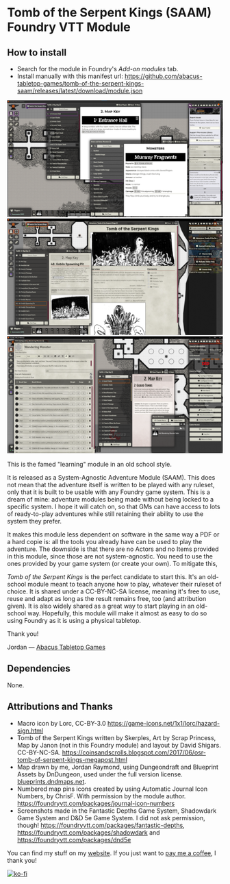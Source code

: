 # Tomb of the Serpent Kings (SAAM) Foundry VTT Module



## How to install

* Search for the module in Foundry's *Add-on modules* tab.
* Install manually with this manifest url: https://github.com/abacus-tabletop-games/tomb-of-the-serpent-kings-saam/releases/latest/download/module.json

![In the Shadowdark Game System](image.png)
![In the Fantastic Depths Game System](image-1.png)
![In the D&D 5e Game system](image-2.png)

This is the famed "learning" module in an old school style. 

It is released as a System-Agnostic Adventure Module (SAAM). This does not mean that the adventure itself is written to be played with any ruleset, only that it is built to be usable with any Foundry game system. This is a dream of mine: adventure modules being made without being locked to a specific system. I hope it will catch on, so that GMs can have access to lots of ready-to-play adventures while still retaining their ability to use the system they prefer.

It makes this module less dependent on software in the same way a PDF or a hard copie is: all the tools you already have can be used to play the adventure. The downside is that there are no Actors and no Items provided in this module, since those are not system-agnostic. You need to use the ones provided by your game system (or create your own). To mitigate this, 

*Tomb of the Serpent Kings* is the perfect candidate to start this. It's an old-school module meant to teach anyone how to play, whatever their ruleset of choice. It is shared under a CC-BY-NC-SA license, meaning it's free to use, reuse and adapt as long as the result remains free, too (and attribution given). It is also widely shared as a great way to start playing in an old-school way. Hopefully, this module will make it almost as easy to do so using Foundry as it is using a physical tabletop.



Thank you!

Jordan — [Abacus Tabletop Games](https://abacustabletopgames.bearblog.dev/)

## Dependencies

None. 

## Attributions and Thanks

* Macro icon by Lorc, CC-BY-3.0 https://game-icons.net/1x1/lorc/hazard-sign.html
* Tomb of the Serpent Kings written by Skerples, Art by Scrap Princess, Map by Janon (not in this Foundry module) and layout by David Shigars. CC-BY-NC-SA. https://coinsandscrolls.blogspot.com/2017/06/osr-tomb-of-serpent-kings-megapost.html
* Map drawn by me, Jordan Raymond, using Dungeondraft and Blueprint Assets by DnDungeon, used under the full version license. [blueprints.dndmaps.net](https://blueprints.dndmaps.net/). 
* Numbered map pins icons created by using Automatic Journal Icon Numbers, by ChrisF. With permission by the module author. https://foundryvtt.com/packages/journal-icon-numbers
* Screenshots made in the Fantastic Depths Game System, Shadowdark Game System and D&D 5e Game System. I did not ask permission, though! https://foundryvtt.com/packages/fantastic-depths, https://foundryvtt.com/packages/shadowdark and https://foundryvtt.com/packages/dnd5e 

You can find my stuff on my [website](https://abacustabletopgames.bearblog.dev/). If you just want to [pay me a coffee](tab:https://ko-fi.com/abacus_tabletop_games), I thank you!

[![ko-fi](https://ko-fi.com/img/githubbutton_sm.svg)](https://ko-fi.com/A0A41CCI2J)


